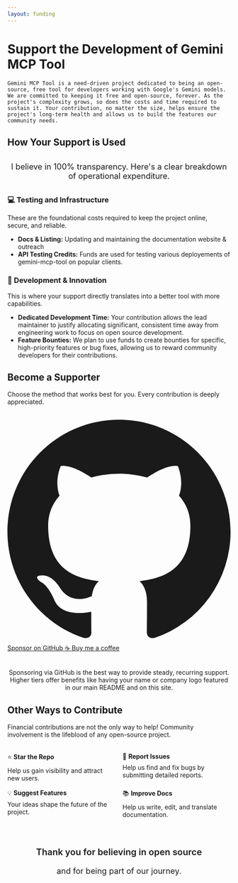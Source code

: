 ```yaml
---
layout: funding
---
```


# Support the Development of Gemini MCP Tool

`Gemini MCP Tool is a need-driven project dedicated to being an open-source, free tool for developers working with Google's Gemini models. We are committed to keeping it free and open-source, forever. As the project's complexity grows, so does the costs and time required to sustain it. Your contribution, no matter the size, helps ensure the project's long-term health and allows us to build the features our community needs.`

## How Your Support is Used

<div style="text-align: center; margin: 32px 0;">
  <p style="font-size: 18px; color: var(--vp-c-text-2);">
    I believe in 100% transparency. Here's a clear breakdown of operational expenditure.
  </p>
</div>

<div class="funding-card">
  <h3>💻 Testing and Infrastructure</h3>
  <p>These are the foundational costs required to keep the project online, secure, and reliable.</p>
  
  <ul>
    <li><strong>Docs & Listing:</strong> Updating and maintaining the documentation website & outreach</li>
    <li><strong>API Testing Credits:</strong> Funds are used for testing various deployements of gemini-mcp-tool on popular clients.</li>
  </ul>
  
  <div class="progress-bar">
    <div class="progress-fill" style="width: 20%;"></div>
  </div>
</div>

<div class="funding-card">
  <h3>🚀 Development & Innovation</h3>
  <p>This is where your support directly translates into a better tool with more capabilities.</p>
  
  <ul>
    <li><strong>Dedicated Development Time:</strong> Your contribution allows the lead maintainer to justify allocating significant, consistent time away from engineering work to focus on open source development.</li>
    <li><strong>Feature Bounties:</strong> We plan to use funds to create bounties for specific, high-priority features or bug fixes, allowing us to reward community developers for their contributions.</li>

  </ul>
  
  <div class="progress-bar">
    <div class="progress-fill" style="width: 40%;"></div>
  </div>
</div>

## Become a Supporter

Choose the method that works best for you. Every contribution is deeply appreciated.

<div class="support-options" style="margin: 32px auto; max-width: 600px;">
  <a href="https://github.com/sponsors/jamubc" target="_blank" rel="noopener" class="support-button support-button--primary">
    <svg class="support-icon" viewBox="0 0 16 16" fill="currentColor">
      <path d="M8 0C3.58 0 0 3.58 0 8c0 3.54 2.29 6.53 5.47 7.59.4.07.55-.17.55-.38 0-.19-.01-.82-.01-1.49-2.01.37-2.53-.49-2.69-.94-.09-.23-.48-.94-.82-1.13-.28-.15-.68-.52-.01-.53.63-.01 1.08.58 1.23.82.72 1.21 1.87.87 2.33.66.07-.52.28-.87.51-1.07-1.78-.2-3.64-.89-3.64-3.95 0-.87.31-1.59.82-2.15-.08-.2-.36-1.02.08-2.12 0 0 .67-.21 2.2.82.64-.18 1.32-.27 2-.27.68 0 1.36.09 2 .27 1.53-1.04 2.2-.82 2.2-.82.44 1.1.16 1.92.08 2.12.51.56.82 1.27.82 2.15 0 3.07-1.87 3.75-3.65 3.95.29.25.54.73.54 1.48 0 1.07-.01 1.93-.01 2.2 0 .21.15.46.55.38A8.013 8.013 0 0016 8c0-4.42-3.58-8-8-8z"/>
    </svg>
    <span class="button-text">Sponsor on GitHub</span>
  </a>
  <a href="https://ko-fi.com/jamubc" target="_blank" rel="noopener" class="support-button support-button--secondary">
    <span class="support-icon">☕</span>
    <span class="button-text">Buy me a coffee</span>
  </a>
</div>

<p style="text-align: center; margin-top: 16px; color: var(--vp-c-text-2);">
  Sponsoring via GitHub is the best way to provide steady, recurring support. Higher tiers offer benefits like having your name or company logo featured in our main README and on this site.
</p>

## Other Ways to Contribute

Financial contributions are not the only way to help! Community involvement is the lifeblood of any open-source project.

<div style="display: grid; grid-template-columns: repeat(auto-fit, minmax(200px, 1fr)); gap: 16px; margin: 32px 0;">
  <div class="contribute-card">
    <span class="icon">⭐</span>
    <strong>Star the Repo</strong>
    <p style="margin: 8px 0 0 0; font-size: 14px;">Help us gain visibility and attract new users.</p>
  </div>

  <div class="contribute-card">
    <span class="icon">🐛</span>
    <strong>Report Issues</strong>
    <p style="margin: 8px 0 0 0; font-size: 14px;">Help us find and fix bugs by submitting detailed reports.</p>
  </div>

  <div class="contribute-card">
    <span class="icon">💡</span>
    <strong>Suggest Features</strong>
    <p style="margin: 8px 0 0 0; font-size: 14px;">Your ideas shape the future of the project.</p>
  </div>

  <div class="contribute-card">
    <span class="icon">📚</span>
    <strong>Improve Docs</strong>
    <p style="margin: 8px 0 0 0; font-size: 14px;">Help us write, edit, and translate documentation.</p>
  </div>
</div>

<div style="text-align: center; margin: 64px 0 32px 0;">
  <p style="font-size: 20px; font-weight: 600; color: var(--vp-c-text-1);">
    Thank you for believing in open source
  </p>
  <p style="font-size: 18px; color: var(--vp-c-text-2); margin-top: 8px;">
    and for being part of our journey.
  </p>
</div>